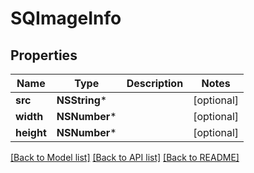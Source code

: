 # SQImageInfo

## Properties
Name | Type | Description | Notes
------------ | ------------- | ------------- | -------------
**src** | **NSString*** |  | [optional] 
**width** | **NSNumber*** |  | [optional] 
**height** | **NSNumber*** |  | [optional] 

[[Back to Model list]](../README.md#documentation-for-models) [[Back to API list]](../README.md#documentation-for-api-endpoints) [[Back to README]](../README.md)


